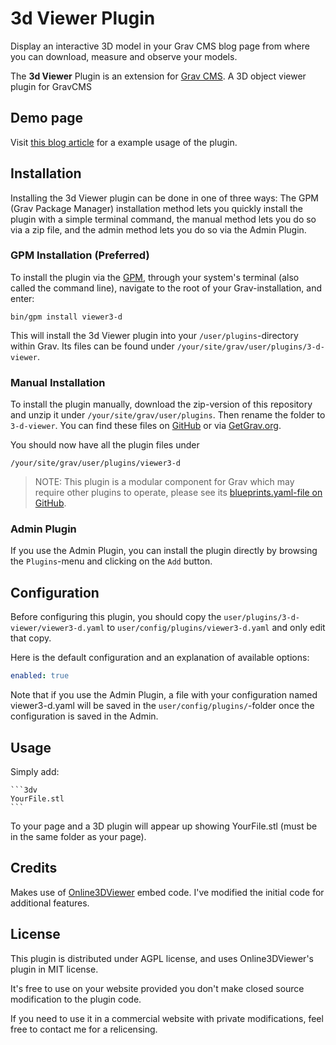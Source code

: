 # 3d Viewer Plugin

Display an interactive 3D model in your Grav CMS blog page from where you can download, measure and observe your models. 

The **3d Viewer** Plugin is an extension for [Grav CMS](http://github.com/getgrav/grav). A 3D object viewer plugin for GravCMS

## Demo page

Visit [this blog article](https://blog.cyril.by/en/documentation/3d%20models/filament-detector) for a example usage of the plugin.

## Installation

Installing the 3d Viewer plugin can be done in one of three ways: The GPM (Grav Package Manager) installation method lets you quickly install the plugin with a simple terminal command, the manual method lets you do so via a zip file, and the admin method lets you do so via the Admin Plugin.

### GPM Installation (Preferred)

To install the plugin via the [GPM](http://learn.getgrav.org/advanced/grav-gpm), through your system's terminal (also called the command line), navigate to the root of your Grav-installation, and enter:

    bin/gpm install viewer3-d

This will install the 3d Viewer plugin into your `/user/plugins`-directory within Grav. Its files can be found under `/your/site/grav/user/plugins/3-d-viewer`.

### Manual Installation

To install the plugin manually, download the zip-version of this repository and unzip it under `/your/site/grav/user/plugins`. Then rename the folder to `3-d-viewer`. You can find these files on [GitHub](https://github.com/x-ryl669/grav-plugin-3-d-viewer) or via [GetGrav.org](http://getgrav.org/downloads/plugins#extras).

You should now have all the plugin files under

    /your/site/grav/user/plugins/viewer3-d
	
> NOTE: This plugin is a modular component for Grav which may require other plugins to operate, please see its [blueprints.yaml-file on GitHub](https://github.com/x-ryl669/grav-plugin-3-d-viewer/blob/master/blueprints.yaml).

### Admin Plugin

If you use the Admin Plugin, you can install the plugin directly by browsing the `Plugins`-menu and clicking on the `Add` button.

## Configuration

Before configuring this plugin, you should copy the `user/plugins/3-d-viewer/viewer3-d.yaml` to `user/config/plugins/viewer3-d.yaml` and only edit that copy.

Here is the default configuration and an explanation of available options:

```yaml
enabled: true
```

Note that if you use the Admin Plugin, a file with your configuration named viewer3-d.yaml will be saved in the `user/config/plugins/`-folder once the configuration is saved in the Admin.



## Usage

Simply add:

````
```3dv
YourFile.stl
```
````

To your page and a 3D plugin will appear up showing YourFile.stl (must be in the same folder as your page).

## Credits

Makes use of [Online3DViewer](https://github.com/kovacsv/Online3DViewer) embed code. I've modified the initial code for additional features.

## License

This plugin is distributed under AGPL license, and uses Online3DViewer's plugin in MIT license. 

It's free to use on your website provided you don't make closed source modification to the plugin code. 

If you need to use it in a commercial website with private modifications, feel free to contact me for a relicensing.


